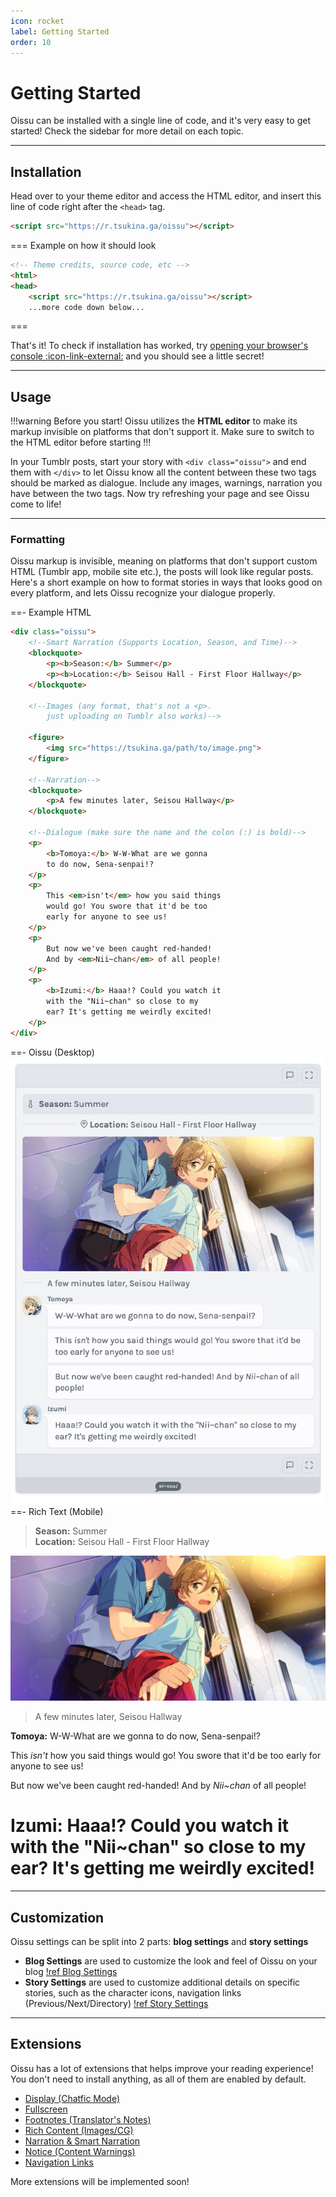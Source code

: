 ```yaml
---
icon: rocket
label: Getting Started
order: 10
---
```


# Getting Started

Oissu can be installed with a single line of code, and it's very easy to get started! Check the sidebar for more detail on each topic.

---

## Installation

Head over to your theme editor and access the HTML editor, and insert this line of code right after the `<head>` tag.

```HTML
<script src="https://r.tsukina.ga/oissu"></script>
```

=== Example on how it should look
```HTML
<!-- Theme credits, source code, etc -->
<html>
<head>
    <script src="https://r.tsukina.ga/oissu"></script>
    ...more code down below...
```
===

That's it! To check if installation has worked, try [opening your browser's console :icon-link-external:](https://support.monday.com/hc/en-us/articles/360002197259-How-to-Open-the-Developer-Console) and you should see a little secret!

---

## Usage

!!!warning Before you start!
Oissu utilizes the **HTML editor** to make its markup invisible on platforms that don't support it. Make sure to switch to the HTML editor before starting
!!!

In your Tumblr posts, start your story with <span style="display: inline-block;">`<div class="oissu">`</span> and end them with `</div>` to let Oissu know all the content between these two tags should be marked as dialogue. Include any images, warnings, narration you have between the two tags. Now try refreshing your page and see Oissu come to life!

---

### Formatting

Oissu markup is invisible, meaning on platforms that don't support custom HTML (Tumblr app, mobile site etc.), the posts will look like regular posts. Here's a short example on how to format stories in ways that looks good on every platform, and lets Oissu recognize your dialogue properly.

==- Example HTML
```html
<div class="oissu">
    <!--Smart Narration (Supports Location, Season, and Time)-->
    <blockquote>
        <p><b>Season:</b> Summer</p>
        <p><b>Location:</b> Seisou Hall - First Floor Hallway</p>
    </blockquote>

    <!--Images (any format, that's not a <p>.
        just uploading on Tumblr also works)-->

    <figure>
        <img src="https://tsukina.ga/path/to/image.png">
    </figure>

    <!--Narration-->
    <blockquote>
        <p>A few minutes later, Seisou Hallway</p>
    </blockquote>

    <!--Dialogue (make sure the name and the colon (:) is bold)-->
    <p>
        <b>Tomoya:</b> W-W-What are we gonna
        to do now, Sena-senpai!?
    </p>
    <p>
        This <em>isn't</em> how you said things
        would go! You swore that it'd be too
        early for anyone to see us!
    </p>
    <p>
        But now we've been caught red-handed!
        And by <em>Nii~chan</em> of all people!
    </p>
    <p>
        <b>Izumi:</b> Haaa!? Could you watch it
        with the "Nii~chan" so close to my
        ear? It's getting me weirdly excited!
    </p>
</div>
```
==- Oissu (Desktop)
[![](/resources/img/reloaded_watatomo.png)](/resources/img/reloaded_watatomo.png)
==- Rich Text (Mobile)
> **Season:** Summer <br>
> **Location:** Seisou Hall - First Floor Hallway

![](/resources/img/reloaded_cg.webp)

> A few minutes later, Seisou Hallway

**Tomoya:** W-W-What are we gonna
to do now, Sena-senpai!?

This *isn't* how you said things
would go! You swore that it'd be too
early for anyone to see us!

But now we've been caught red-handed!
And by *Nii~chan* of all people!

**Izumi:** Haaa!? Could you watch it
with the "Nii~chan" so close to my
ear? It's getting me weirdly excited!
===

---

## Customization

Oissu settings can be split into 2 parts: **blog settings** and **story settings**
- **Blog Settings** are used to customize the look and feel of Oissu on your blog
[!ref Blog Settings](../customization/blog.md)
- **Story Settings** are used to customize additional details on specific stories, such as the character icons, navigation links (Previous/Next/Directory)
[!ref Story Settings](../customization/story.md)

---

## Extensions

Oissu has a lot of extensions that helps improve your reading experience! You don't need to install anything, as all of them are enabled by default.

- [Display (Chatfic Mode)](extensions/display.md)
- [Fullscreen](extensions/fullscreen.md)
- [Footnotes (Translator's Notes)](extensions/footnotes.md)
- [Rich Content (Images/CG)](extensions/rich.md)
- [Narration & Smart Narration](extensions/narration.md)
- [Notice (Content Warnings)](extensions/notice.md)
- [Navigation Links](extensions/nav.md)

More extensions will be implemented soon!
